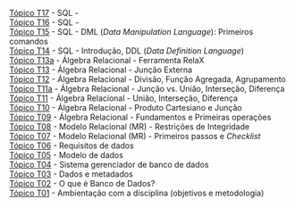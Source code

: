 [Tópico T17](./topico-17.md) - SQL - <br>
[Tópico T16](./topico-16.md) - SQL - <br>
[Tópico T15](./topico-15.md) - SQL - DML (_Data Manipulation Language_): Primeiros comandos<br>
[Tópico T14](./topico-14.md) - SQL - Introdução, DDL (_Data Definition Language_)<br>
[Tópico T13a](./topico-13a.md) - Álgebra Relacional - Ferramenta RelaX<br>
[Tópico T13](./topico-13.md) - Álgebra Relacional - Junção Externa<br>
[Tópico T12](./topico-12.md) - Álgebra Relacional - Divisão, Função Agregada, Agrupamento<br>
[Tópico T11a](./topico-11a.md) - Álgebra Relacional - Junção vs. União, Interseção, Diferença<br>
[Tópico T11](./topico-11.md) - Álgebra Relacional - União, Interseção, Diferença<br>
[Tópico T10](./topico-10.md) - Álgebra Relacional - Produto Cartesiano e Junção<br>
[Tópico T09](./topico-09.md) - Álgebra Relacional - Fundamentos e Primeiras operações<br>
[Tópico T08](./topico-08.md) - Modelo Relacional (MR) - Restrições de Integridade<br>
[Tópico T07](./topico-07.md) - Modelo Relacional (MR) - Primeiros passos e _Checklist_<br>
[Tópico T06](./topico-06.md) - Requisitos de dados<br>
[Tópico T05](./topico-05.md) - Modelo de dados<br>
[Tópico T04](./topico-04.md) - Sistema gerenciador de banco de dados<br>
[Tópico T03](./topico-03.md) - Dados e metadados<br>
[Tópico T02](./topico-02.md) - O que é Banco de Dados?<br>
[Tópico T01](./topico-01.md) - Ambientação com a disciplina (objetivos e metodologia)<br>
